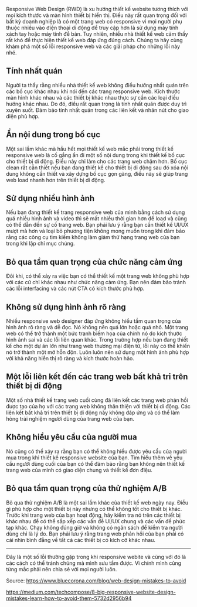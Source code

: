 Responsive Web Design (RWD) là xu hướng thiết kế website tương thích với mọi kích thước và màn hình thiết bị hiển thị. Điều này rất quan trọng đối với bất kỳ doanh nghiệp là có một trang web có responsive vì mọi người phụ thuộc nhiều vào điện thoại di động để truy cập hơn là sử dụng máy tính xách tay hoặc máy tính để bàn. Tuy nhiên, nhiều nhà thiết kế web cảm thấy rất khó để thực hiện thiết kế web đáp ứng đúng cách. Chúng ta hãy cùng khám phá một số lỗi responsive web và các giải pháp cho những lỗi này nhé.

## Tính nhất quán
Người ta thấy rằng nhiều nhà thiết kế web không điều hướng nhất quán trên các bố cục khác nhau khi nói đến các trang responsive web. Kích thước màn hình khác nhau và các thiết bị khác nhau thực sự cần các loại điều hướng khác nhau. Do đó, điều rất quan trọng là tính nhất quán được duy trì xuyên suốt. Đảm bảo tính nhất quán trong các liên kết và nhãn nút cho giao diện phù hợp.

## Ẩn nội dung trong bố cục
Một sai lầm khác mà hầu hết mọi thiết kế web mắc phải trong thiết kế responsive web là cố gắng ẩn đi một số nội dung trong khi thiết kế bố cục cho thiết bị di động. Điều này chỉ làm cho các trang web chậm hơn. Bố cục clean rất cần thiết nếu bạn đang thiết kế cho thiết bị di động sau đó xóa nội dung không cần thiết và xây dựng bố cục gọn gàng, điều này sẽ giúp trang web load nhanh hơn trên thiết bị di động.

## Sử dụng nhiều hình ảnh
Nếu bạn đang thiết kế trang responsive web của mình bằng cách sử dụng quá nhiều hình ảnh và video thì sẽ mất nhiều thời gian hơn để load và cũng có thể dẫn đến sự cố trang web. Bạn phải lưu ý rằng bạn cần thiết kế UI/UX mượt mà hơn và loại bỏ phương tiện không mong muốn trong khi đảm bảo rằng các công cụ tìm kiếm không làm giảm thứ hạng trang web của bạn trong khi lập chỉ mục chúng.

## Bỏ qua tầm quan trọng của chức năng cảm ứng
Đôi khi, có thể xảy ra việc bạn có thể thiết kế một trang web không phù hợp với các cử chỉ khác nhau như chức năng cảm ứng. Bạn nên đảm bảo tránh các lỗi interfacing và các nút CTA có kích thước phù hợp.

## Không sử dụng hình ảnh rõ ràng
Nhiều responsive web designer đáp ứng không hiểu tầm quan trọng của hình ảnh rõ ràng và dễ đọc. Nó không nên quá lớn hoặc quá nhỏ. Một trang web có thể trở thành một bức tranh biếm họa của chính nó do kích thước hình ảnh sai và các lỗi liên quan khác. Trong trường hợp nếu bạn đang thiết kế cho một dự án lớn như trang web thương mại điện tử, lỗi này có thể khiến nó trở thành một mớ hỗn độn. Luôn luôn nên sử dụng một hình ảnh phù hợp với khả năng hiển thị rõ ràng và kích thước hoàn hảo.

## Một lỗi liên kết đến các trang web bất khả tri trên thiết bị di động
Một số nhà thiết kế trang web cuối cùng đã liên kết các trang web phản hồi được tạo của họ với các trang web không thân thiện với thiết bị di động. Các liên kết bất khả tri trên thiết bị di động này không đáp ứng và có thể làm hỏng trải nghiệm người dùng của trang web của bạn.

## Không hiểu yêu cầu của người mua
Nó cũng có thể xảy ra rằng bạn có thể không hiểu được yêu cầu của người mua trong khi thiết kế responsive website của bạn. Tìm hiểu thêm về yêu cầu người dùng cuối của bạn có thể đảm bảo rằng bạn không nên thiết kế trang web của mình có giao diện chung và thiết kế đơn điệu.

## Bỏ qua tầm quan trọng của thử nghiệm A/B
Bỏ qua thử nghiệm A/B là một sai lầm khác của thiết kế web ngày nay. Điều gì phù hợp cho một thiết bị này nhưng có thể không tốt cho thiết bị khác. Trước khi trang web của bạn hoạt động, hãy kiểm tra nó trên các thiết bị khác nhau để có thể sắp xếp các vấn đề UI/UX chung và các vấn đề phức tạp khác. Chạy không đúng giờ và không có ngân sách để kiểm tra người dùng chỉ là lý do. Bạn phải lưu ý rằng trang web phản hồi của bạn phải có cái nhìn bình đẳng về tất cả các thiết bị có kích cỡ khác nhau.
*********
Đây là một số lỗi thường gặp trong khi responsive webite và cùng với đó là các cách có thể tránh chúng mà mình sưu tầm được. Vì chính mình cũng từng mắc phải nên chia sẻ với mọi người luôn. 

Source: https://www.bluecorona.com/blog/web-design-mistakes-to-avoid

https://medium.com/techcompose/8-big-responsive-website-design-mistakes-learn-how-to-avoid-them-5732d2956b94